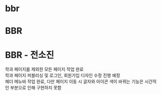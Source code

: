 # bbr  
# BBR 
# BBR - 전소진
학과 페이지를 제외한 모든 페이지 작업 완료<br>
학과 페이지 퍼블리싱 및 로그인, 회원가입 디자인 수정 진행 예정<br>
헤더 메뉴바 작업 완료, 다만 페이지 이동 시 글자와 아이콘 색이 바뀌는 기능은 시간적인 부분으로 인해 구현하지 못함

